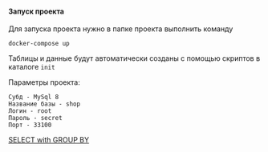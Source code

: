 #### Запуск проекта

Для запуска проекта нужно в папке проекта выполнить команду
    
    docker-compose up

Таблицы и данные будут автоматически созданы с помощью скриптов в каталоге `init`

Параметры проекта:

    Субд - MySql 8
    Название базы - shop
    Логин - root
    Пароль - secret
    Порт - 33100
    
[SELECT with GROUP BY](https://github.com/websys-forever/work_with_sql/tree/main/with_recursive_group_by)


